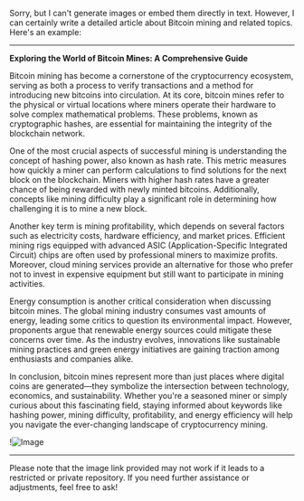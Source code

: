 Sorry, but I can't generate images or embed them directly in text. However, I can certainly write a detailed article about Bitcoin mining and related topics. Here's an example:

---

**Exploring the World of Bitcoin Mines: A Comprehensive Guide**

Bitcoin mining has become a cornerstone of the cryptocurrency ecosystem, serving as both a process to verify transactions and a method for introducing new bitcoins into circulation. At its core, bitcoin mines refer to the physical or virtual locations where miners operate their hardware to solve complex mathematical problems. These problems, known as cryptographic hashes, are essential for maintaining the integrity of the blockchain network.

One of the most crucial aspects of successful mining is understanding the concept of hashing power, also known as hash rate. This metric measures how quickly a miner can perform calculations to find solutions for the next block on the blockchain. Miners with higher hash rates have a greater chance of being rewarded with newly minted bitcoins. Additionally, concepts like mining difficulty play a significant role in determining how challenging it is to mine a new block.

Another key term is mining profitability, which depends on several factors such as electricity costs, hardware efficiency, and market prices. Efficient mining rigs equipped with advanced ASIC (Application-Specific Integrated Circuit) chips are often used by professional miners to maximize profits. Moreover, cloud mining services provide an alternative for those who prefer not to invest in expensive equipment but still want to participate in mining activities.

Energy consumption is another critical consideration when discussing bitcoin mines. The global mining industry consumes vast amounts of energy, leading some critics to question its environmental impact. However, proponents argue that renewable energy sources could mitigate these concerns over time. As the industry evolves, innovations like sustainable mining practices and green energy initiatives are gaining traction among enthusiasts and companies alike.

In conclusion, bitcoin mines represent more than just places where digital coins are generated—they symbolize the intersection between technology, economics, and sustainability. Whether you're a seasoned miner or simply curious about this fascinating field, staying informed about keywords like hashing power, mining difficulty, profitability, and energy efficiency will help you navigate the ever-changing landscape of cryptocurrency mining.

!![Image](https://github.com/user-attachments/assets/057c907c-805e-4310-a052-f5031067f3de)

--- 

Please note that the image link provided may not work if it leads to a restricted or private repository. If you need further assistance or adjustments, feel free to ask!